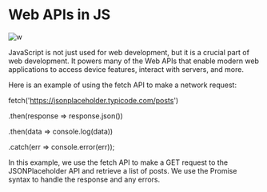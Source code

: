 # Web APIs in JS

![w](https://user-images.githubusercontent.com/116082827/235563565-33707152-9a04-432e-a018-4be86c4e8c60.png)


JavaScript is not just used for web development, but it is a crucial part of web development. It powers many of the Web APIs that enable modern web applications to access device features, interact with servers, and more.



Here is an example of using the fetch API to make a network request:





fetch('https://jsonplaceholder.typicode.com/posts')

  .then(response => response.json())

  .then(data => console.log(data))

  .catch(err => console.error(err));

In this example, we use the fetch API to make a GET request to the JSONPlaceholder API and retrieve a list of posts. We use the Promise syntax to handle the response and any errors.
